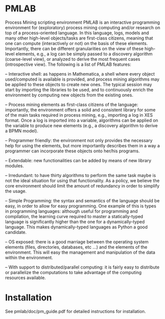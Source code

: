 # PMLAB
Process Mining scripting environment
PMLAB is an interactive programming environment for (exploratory) process
mining computing and/or research on top of a process-oriented language. In this
language, logs, models and many other high-level objects/tasks are first-class citizens, 
meaning that one can compute (interactively or not) on the basis of these
elements. Importantly, there can be different granularities on the view of these
high-level elements, e.g., a log can be simply passed to a discovery algorithm
(coarse-level view), or analyzed to derive the most frequent cases (introspective
view). The following is a list of PMLAB features:

– Interactive shell: as happens in Mathematica, a shell where every object
used/computed is available is provided, and process mining algorithms may
be applied to these objects to create new ones. The typical session may
start by importing the libraries to be used, and to continuously enrich the
environment by computing new objects from the existing ones.

– Process mining elements as first-class citizens of the language: importantly,
the environment offers a solid and consistent library for some of the main
tasks required in process mining, e.g., importing a log in XES format. Once
a log is imported into a variable, algorithms can be applied on the variable to
produce new elements (e.g., a discovery algorithm to derive a BPMN model).

– Programmer friendly: the environment not only provides the necessary help
for using the elements, but more importantly describes them in a way a
programmer can incorporate these objects onto her/his programs.

– Extendable: new functionalities can be added by means of new library modules.

– Irredundant: to have thirty algorithms to perform the same task maybe is
not the ideal situation for using that functionality. As a policy, we believe
the core environment should limit the amount of redundancy in order to
simplify the usage.

– Simple Programming: the syntax and semantics of the language should be
easy, in order to allow for easy programming. One example of this is types in
programming languages: although useful for programming and compilation,
the learning curve required to master a statically-typed language is significantly 
higher than the one for a dynamically-typed language. This makes
dynamically-typed languages as Python a good candidate.

– OS exposed: there is a good marriage between the operating system elements
(files, directories, databases, etc ...) and the elements of the environment.
This will easy the management and manipulation of the data within the
environment.

– With support to distributed/parallel computing: it is fairly easy to distribute
or parallelize the computations to take advantage of the computing resources
available.


# Installation

See pmlab/doc/pm_guide.pdf for detailed instructions for installation.

